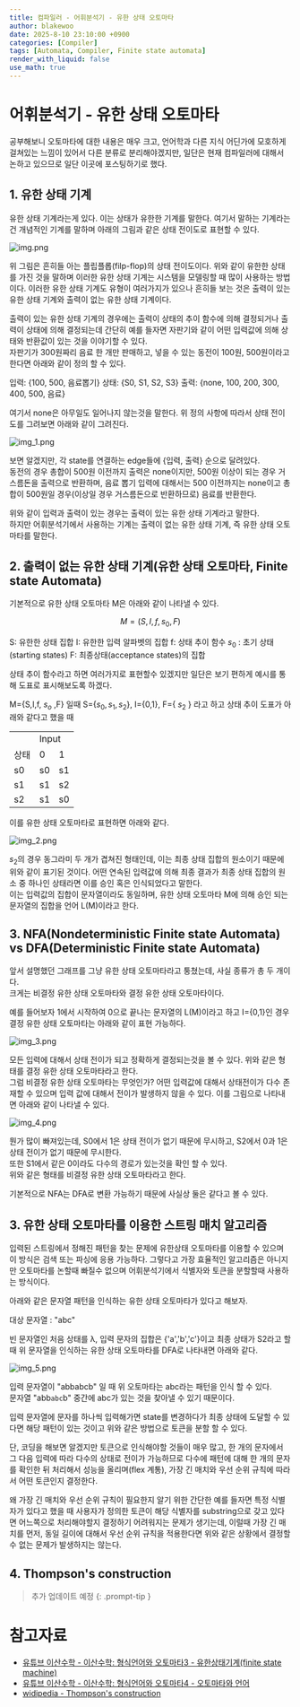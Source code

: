 ```yaml
---
title: 컴파일러 - 어휘분석기 - 유한 상태 오토마타
author: blakewoo
date: 2025-8-10 23:10:00 +0900
categories: [Compiler]
tags: [Automata, Compiler, Finite state automata] 
render_with_liquid: false
use_math: true
---
```


# 어휘분석기 - 유한 상태 오토마타
공부해보니 오토마타에 대한 내용은 매우 크고, 언어학과 다른 지식 어딘가에 모호하게 걸쳐있는 느낌이 있어서
다른 분류로 분리해야겠지만, 일단은 현재 컴파일러에 대해서 논하고 있으므로 일단 이곳에 포스팅하기로 했다.

## 1. 유한 상태 기계
유한 상태 기계라는게 있다. 이는 상태가 유한한 기계를 말한다. 여기서 말하는 기계라는건 개념적인 기계를 말하며 아래의 그림과 같은 상태 전이도로 표현할 수 있다.

![img.png](/assets/blog/compiler/automata/img.png)

위 그림은 흔히들 아는 플립플롭(filp-flop)의 상태 전이도이다. 위와 같이 유한한 상태를 가진 것을 말하며 이러한 유한 상태 기계는 시스템을 모델링할 때
많이 사용하는 방법이다.
이러한 유한 상태 기계도 유형이 여러가지가 있으나 흔히들 보는 것은 출력이 있는 유한 상태 기계와 출력이 없는 유한 상태 기계이다.

출력이 있는 유한 상태 기계의 경우에는 출력이 상태의 추이 함수에 의해 결정되거나 출력이 상태에 의해 결정되는데
간단히 예를 들자면 자판기와 같이 어떤 입력값에 의해 상태와 반환값이 있는 것을 이야기할 수 있다.   
자판기가 300원짜리 음료 한 개만 판매하고, 넣을 수 있는 동전이 100원, 500원이라고 한다면 아래와 같이 정의 할 수 있다.

입력: {100, 500, 음료뽑기}
상태: {S0, S1, S2, S3}
출력: {none, 100, 200, 300, 400, 500, 음료}

여기서 none은 아무일도 일어나지 않는것을 말한다. 위 정의 사항에 따라서 상태 전이도를 그려보면 아래와 같이 그려진다.

![img_1.png](/assets/blog/compiler/automata/img_1.png)

보면 알겠지만, 각 state를 연결하는 edge들에 {입력, 출력} 순으로 달려있다.   
동전의 경우 총합이 500원 이전까지 출력은 none이지만, 500원 이상이 되는 경우 거스름돈을 출력으로 반환하며,
음료 뽑기 입력에 대해서는 500 이전까지는 none이고 총합이 500원일 경우(이상일 경우 거스름돈으로 반환하므로) 음료를 반환한다.

위와 같이 입력과 출력이 있는 경우는 출력이 있는 유한 상태 기계라고 말한다.   
하지만 어휘분석기에서 사용하는 기계는 출력이 없는 유한 상태 기계, 즉 유한 상태 오토마타를 말한다.

## 2. 출력이 없는 유한 상태 기계(유한 상태 오토마타, Finite state Automata)
기본적으로 유한 상태 오토마타 M은 아래와 같이 나타낼 수 있다.

$$ M = (S, I, f, s_{0}, F) $$

S: 유한한 상태 집합
I: 유한한 입력 알파벳의 집합
f: 상태 추이 함수
$s_{0}$ : 초기 상태(starting states)
F: 최종상태(acceptance states)의 집합

상태 추이 함수라고 하면 여러가지로 표현할수 있겠지만 일단은 보기 편하게 예시를 통해 도표로 표시해보도록 하겠다.

M={S,I,f, $s_{o}$ ,F} 일때
S={$s_{0},s_{1},s_{2}$}, I={0,1}, F={ $s_{2}$ } 라고 하고 상태 추이 도표가 아래와 같다고 했을 때

<table>
    <tr>
        <td></td>
        <td colspan='2'>Input</td>
    </tr>
    <tr>
        <td>상태</td>
        <td>0</td>
        <td>1</td>
    </tr>
    <tr>
        <td>s0</td>
        <td>s0</td>
        <td>s1</td>
    </tr>
    <tr>
        <td>s1</td>
        <td>s1</td>
        <td>s2</td>
    </tr>
    <tr>
        <td>s2</td>
        <td>s1</td>
        <td>s0</td>
    </tr>
</table>

이를 유한 상태 오토마타로 표현하면 아래와 같다.   

![img_2.png](/assets/blog/compiler/automata/img_2.png)

$s_{2}$의 경우 동그라미 두 개가 겹쳐진 형태인데, 이는 최종 상태 집합의 원소이기 때문에 위와 같이 표기된 것이다.
어떤 연속된 입력값에 의해 최종 결과가 최종 상태 집합의 원소 중 하나인 상태라면 이를 승인 혹은 인식되었다고 말한다.   
이는 입력값의 집합이 문자열이라도 동일하며, 유한 상태 오토마타 M에 의해 승인 되는 문자열의 집합을 언어 L(M)이라고 한다.

## 3. NFA(Nondeterministic Finite state Automata) vs DFA(Deterministic Finite state Automata)
앞서 설명했던 그래프를 그냥 유한 상태 오토마타라고 퉁쳤는데, 사실 종류가 총 두 개이다.   
크게는 비결정 유한 상태 오토마타와 결정 유한 상태 오토마타이다.

예를 들어보자 1에서 시작하여 0으로 끝나는 문자열의 L(M)이라고 하고 I={0,1}인 경우 결정 유한 상태 오토마타는 아래와 같이 표현 가능하다.

![img_3.png](/assets/blog/compiler/automata/img_3.png)

모든 입력에 대해서 상태 전이가 되고 정확하게 결정되는것을 볼 수 있다. 위와 같은 형태를 결정 유한 상태 오토마타라고 한다.   
그럼 비결정 유한 상태 오토마타는 무엇인가? 어떤 입력값에 대해서 상태전이가 다수 존재할 수 있으며 입력 값에 대해서
전이가 발생하지 않을 수 있다. 이를 그림으로 나타내면 아래와 같이 나타낼 수 있다.

![img_4.png](/assets/blog/compiler/automata/img_4.png)

뭔가 많이 빠져있는데, S0에서 1은 상태 전이가 없기 때문에 무시하고, S2에서 0과 1은 상태 전이가 없기 때문에 무시한다.   
또한 S1에서 같은 0이라도 다수의 경로가 있는것을 확인 할 수 있다.   
위와 같은 형태를 비결정 유한 상태 오토마타라고 한다.

기본적으로 NFA는 DFA로 변환 가능하기 때문에 사실상 둘은 같다고 볼 수 있다.

## 3. 유한 상태 오토마타를 이용한 스트링 매치 알고리즘
입력된 스트링에서 정해진 패턴을 찾는 문제에 유한상태 오토마타를 이용할 수 있으며
이 방식은 검색 또는 파싱에 응용 가능하다. 그렇다고 가장 효율적인 알고리즘은 아니지만 오토마타를 논할때 빠질수 없으며
어휘분석기에서 식별자와 토큰을 분할할때 사용하는 방식이다.

아래와 같은 문자열 패턴을 인식하는 유한 상태 오토마타가 있다고 해보자.

대상 문자열 : "abc"

빈 문자열인 처음 상태를 λ, 입력 문자의 집합은 {'a','b','c'}이고 최종 상태가 S2라고 할때
위 문자열을 인식하는 유한 상태 오토마타를 DFA로 나타내면 아래와 같다.

![img_5.png](/assets/blog/compiler/automata/img_5.png)

입력 문자열이 "abbabcb" 일 때 위 오토마타는 abc라는 패턴을 인식 할 수 있다.   
문자열 "abb```abc```b" 중간에 abc가 있는 것을 찾아낼 수 있기 때문이다.   

입력 문자열에 문자를 하나씩 입력해가면 state를 변경하다가 최종 상태에 도달할 수 있다면 해당 패턴이 있는 것이고
위와 같은 방법으로 토큰을 분할 할 수 있다.

단, 코딩을 해보면 알겠지만 토큰으로 인식해야할 것들이 매우 많고, 한 개의 문자에서 그 다음 입력에 따라 다수의 상태로 전이가 가능하므로
다수에 패턴에 대해 한 개의 문자를 확인한 뒤 처리해서 성능을 올리며(flex 계통), 가장 긴 매치와 우선 순위 규칙에 따라서 어떤 토큰인지 결정한다.   

왜 가장 긴 매치와 우선 순위 규칙이 필요한지 알기 위한 간단한 예를 들자면 특정 식별자가 있다고 했을 때 사용자가 정의한 토큰이 해당 식별자를
substring으로 갖고 있다면 어느쪽으로 처리해야할지 결정하기 어려워지는 문제가 생기는데, 이럴때 가장 긴 매치를 먼저, 동일 길이에 대해서 우선 순위 규칙을
적용한다면 위와 같은 상황에서 결정할 수 없는 문제가 발생하지는 않는다.

## 4. Thompson's construction
> 추가 업데이트 예정
{: .prompt-tip }

# 참고자료
- [유튜브 이산수학 - 이산수학: 형식언어와 오토마타3 - 유한상태기계(finite state machine)](https://www.youtube.com/watch?v=-Xy2Zhe0kqU)
- [유튜브 이산수학 - 이산수학: 형식언어와 오토마타4 - 오토마타와 언어](https://www.youtube.com/watch?v=qCjX4xiU9Ag&list=PLW8wOTYOluvFr4favjXEVXMghqQNYOOqI&index=5)
- [widipedia - Thompson's construction](https://en.wikipedia.org/wiki/Thompson%27s_construction?utm_source=chatgpt.com)
